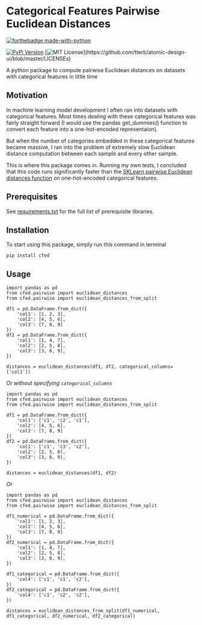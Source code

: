 # Categorical Features Pairwise Euclidean Distances

[![forthebadge made-with-python](http://ForTheBadge.com/images/badges/made-with-python.svg)](https://www.python.org/)

[![PyPi Version](https://img.shields.io/pypi/v/cfed.svg)](https://pypi.python.org/pypi/cfed/)
[![MIT License](https://img.shields.io/apm/l/atomic-design-ui.svg?)](https://github.com/tterb/atomic-design-ui/blob/master/LICENSEs)

A python package to compute pairwise Euclidean distances on datasets with categorical features in little time


## Motivation

In machine learning model development I often ran into datasets with categorical features. Most times dealing with these categorical features was fairly straight forward (I would use the pandas get_dummies() function to convert each feature into a one-hot-encoded representaion).

But when the number of categories embedded in these categorical features became massive, I ran into the problem of extremely slow Euclidean distance computation between each sample and every other sample.

This is where this package comes in. Running my own tests, I concluded that this code runs significantly faster than the [SKLearn pairwise Euclidean distances function](https://scikit-learn.org/stable/modules/generated/sklearn.metrics.pairwise.euclidean_distances.html) on one-hot-encoded categorical features.


## Prerequisites

See [requirements.txt](https://github.com/ItsWajdy/categorical_features_euclidean_distance/blob/master/requirements.txt) for the full list of prerequisite libraries.


## Installation

To start using this package, simply run this command in terminal

`pip install cfed`


## Usage

```
import pandas as pd
from cfed.pairwise import euclidean_distances
from cfed.pairwise import euclidean_distances_from_split

df1 = pd.DataFrame.from_dict({
    'col1': [1, 2, 3],
    'col2': [4, 5, 6],
    'col3': [7, 8, 9]
})
df2 = pd.DataFrame.from_dict({
    'col1': [1, 4, 7],
    'col2': [2, 5, 8],
    'col3': [3, 6, 9],
})

distances = euclidean_distances(df1, df2, categorical_columns=['col1'])
```

*Or without specifying `categorical_columns`*

```
import pandas as pd
from cfed.pairwise import euclidean_distances
from cfed.pairwise import euclidean_distances_from_split

df1 = pd.DataFrame.from_dict({
    'col1': ['c1', 'c2', 'c1'],
    'col2': [4, 5, 6],
    'col3': [7, 8, 9]
})
df2 = pd.DataFrame.from_dict({
    'col1': ['c1', 'c3', 'c2'],
    'col2': [2, 5, 8],
    'col3': [3, 6, 9],
})

distances = euclidean_distances(df1, df2)
```

*Or*

```
import pandas as pd
from cfed.pairwise import euclidean_distances
from cfed.pairwise import euclidean_distances_from_split

df1_numerical = pd.DataFrame.from_dict({
    'col1': [1, 2, 3],
    'col2': [4, 5, 6],
    'col3': [7, 8, 9]
})
df2_numerical = pd.DataFrame.from_dict({
    'col1': [1, 4, 7],
    'col2': [2, 5, 8],
    'col3': [3, 6, 9],
})

df1_categorical = pd.DataFrame.from_dict({
    'col4': ['c1', 'c1', 'c2'],
})
df2_categorical = pd.DataFrame.from_dict({
    'col4': ['c1', 'c2', 'c2'],
})

distances = euclidean_distances_from_split(df1_numerical, df1_categorical, df2_numerical, df2_categorical)
```
